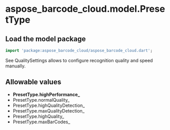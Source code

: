 # aspose_barcode_cloud.model.PresetType

## Load the model package

```dart
import 'package:aspose_barcode_cloud/aspose_barcode_cloud.dart';
```
See QualitySettings allows to configure recognition quality and speed manually.
## Allowable values

* **PresetType.highPerformance_**
* PresetType.normalQuality_
* PresetType.highQualityDetection_
* PresetType.maxQualityDetection_
* PresetType.highQuality_
* PresetType.maxBarCodes_


